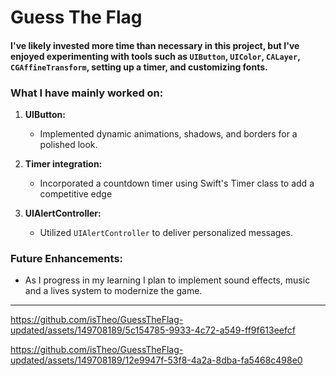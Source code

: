 # Guess The Flag

#### I've likely invested more time than necessary in this project, but I've enjoyed experimenting with tools such as `UIButton`, `UIColor`, `CALayer`, `CGAffineTransform`, setting up a timer, and customizing fonts.

### What I have mainly worked on:

1. **UIButton:**
   - Implemented dynamic animations, shadows, and borders for a polished look.

2. **Timer integration:**
   - Incorporated a countdown timer using Swift's Timer class to add a competitive edge

3. **UIAlertController:**
   - Utilized `UIAlertController` to deliver personalized messages.
 


### Future Enhancements:
- As I progress in my learning I plan to implement sound effects, music and a lives system to modernize the game.


---




https://github.com/isTheo/GuessTheFlag-updated/assets/149708189/5c154785-9933-4c72-a549-ff9f613eefcf




https://github.com/isTheo/GuessTheFlag-updated/assets/149708189/12e9947f-53f8-4a2a-8dba-fa5468c498e0








